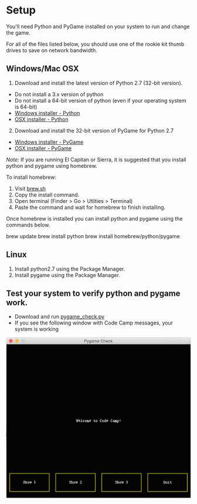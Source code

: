 # Setup

You'll need Python and PyGame installed on your system to run and change the game.

For all of the files listed below, you should use one of the rookie kit thumb drives to save on network bandwidth.

## Windows/Mac OSX

1. Download and install the latest version of Python 2.7 (32-bit version).
  * Do not install a 3.x version of python
  * Do not install a 64-bit version of python (even if your operating system is 64-bit)
  * [Windows installer - Python](raw/master/python-2.7.10.msi)
  * [OSX installer - Python](raw/master/python-2.7.10-macosx10.6.pkg)
2. Download and install the 32-bit version of PyGame for Python 2.7
  * [Windows installer - PyGame](raw/master/pygame-1.9.1.win32-py2.7.msi)
  * [OSX installer - PyGame](raw/master/pygame-1.9.2pre-py2.7-macosx10.7.mpkg.zip)

*Note:* If you are running El Capitan or Sierra, it is suggested that you install python and pygame using homebrew.

To install homebrew:

1. Visit [brew.sh](http://brew.sh)
2. Copy the install command.
3. Open terminal (Finder > Go > Utlities > Terminal)
4. Paste the command and wait for homebrew to finish installing.

Once homebrew is installed you can install python and pygame using the commands below.

  brew update
  brew install python
  brew install homebrew/python/pygame


## Linux
1. Install python2.7 using the Package Manager.
2. Install pygame using the Package Manager.


## Test your system to verify python and pygame work.

* Download and run [pygame_check.py](raw/master/pygame_check.py)
* If you see the following window with Code Camp messages, your system is working

![Pygame Check Window](pygame_check.png)
